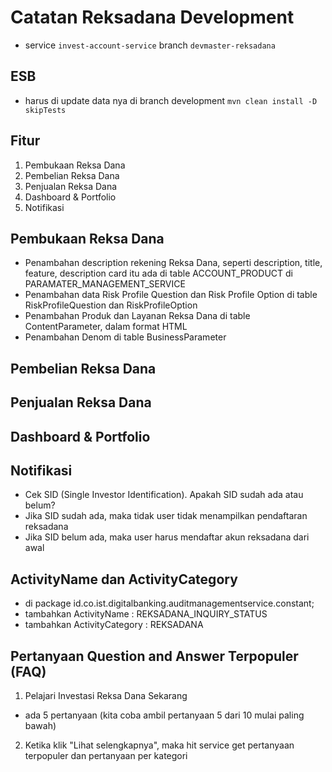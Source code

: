 # Catatan Reksadana Development

- service `invest-account-service` branch `devmaster-reksadana`

## ESB

- harus di update data nya di branch development `mvn clean install -D skipTests`

## Fitur

1. Pembukaan Reksa Dana
2. Pembelian Reksa Dana
3. Penjualan Reksa Dana
4. Dashboard & Portfolio
5. Notifikasi

## Pembukaan Reksa Dana

- Penambahan description rekening Reksa Dana, seperti description, title, feature, description card itu ada di table ACCOUNT_PRODUCT di PARAMATER_MANAGEMENT_SERVICE
- Penambahan data Risk Profile Question dan Risk Profile Option di table RiskProfileQuestion dan RiskProfileOption
- Penambahan Produk dan Layanan Reksa Dana di table ContentParameter, dalam format HTML
- Penambahan Denom di table BusinessParameter

## Pembelian Reksa Dana

## Penjualan Reksa Dana

## Dashboard & Portfolio

## Notifikasi

- Cek SID (Single Investor Identification). Apakah SID sudah ada atau belum?
- Jika SID sudah ada, maka tidak user tidak menampilkan pendaftaran reksadana
- Jika SID belum ada, maka user harus mendaftar akun reksadana dari awal

## ActivityName dan ActivityCategory

- di package id.co.ist.digitalbanking.auditmanagementservice.constant;
- tambahkan ActivityName : REKSADANA_INQUIRY_STATUS
- tambahkan ActivityCategory : REKSADANA

## Pertanyaan Question and Answer Terpopuler (FAQ)

1. Pelajari Investasi Reksa Dana Sekarang

- ada 5 pertanyaan (kita coba ambil pertanyaan 5 dari 10 mulai paling bawah)

2. Ketika klik "Lihat selengkapnya", maka hit service get pertanyaan terpopuler dan pertanyaan per kategori
